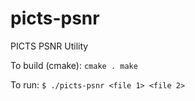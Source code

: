 # picts-psnr
PICTS PSNR Utility

To build (cmake):
`cmake .
make`

To run:
`$ ./picts-psnr <file 1> <file 2>`
